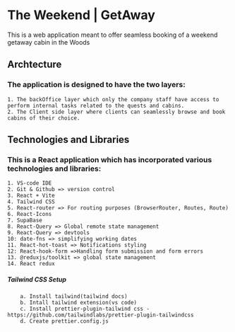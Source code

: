 # The Weekend | GetAway

This is a web application meant to offer seamless booking of a weekend getaway cabin in the Woods

## Archtecture

### The application is designed to have the two layers:

    1. The backOffice layer which only the company staff have access to perform internal tasks related to the quests and cabins.
    2. The Client side layer where clients can seamlessly browse and book cabins of their choice.

## Technologies and Libraries

### This is a React application which has incorporated various technologies and libraries:

    1. VS-code IDE
    2. Git & Github => version control
    3. React + Vite
    4. Tailwind CSS
    5. React-router => For routing purposes (BrowserRouter, Routes, Route)
    6. React-Icons
    7. SupaBase
    8. React-Query => Global remote state management
    9. React-Query => devtools
    10: date-fns => simplifying working dates
    11. React-hot-toast => Notifications styling
    12: React-hook-form =>Handling form submission and form errors
    13. @reduxjs/toolkit => global state management
    14. React redux

##### Tailwind CSS Setup

        a. Install tailwind(tailwind docs)
        b. Intall tailwind extension(vs code)
        c. Install prettier-plugin-tailwind css - https://github.com/tailwindlabs/prettier-plugin-tailwindcss
        d. Create prettier.config.js
